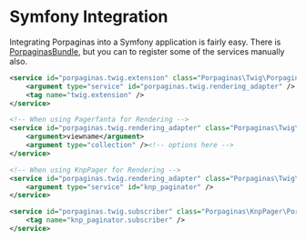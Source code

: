 # Symfony Integration

Integrating Porpaginas into a Symfony application is fairly easy.  There is [PorpaginasBundle](https://github.com/fightmaster/PorpaginasBundle), but you can to register some of the services manually also.

```xml
<service id="porpaginas.twig.extension" class="Porpaginas\Twig\PorpaginasExtension" public="false">
    <argument type="service" id="porpaginas.twig.rendering_adapter" />
    <tag name="twig.extension" />
</service>

<!-- When using Pagerfanta for Rendering -->
<service id="porpaginas.twig.rendering_adapter" class="Porpaginas\Twig\PagerfantaRenderingAdapter" public="false">
    <argument>viewname</argument>
    <argument type="collection" /><!-- options here -->
</service>

<!-- When using KnpPager for Rendering --> 
<service id="porpaginas.twig.rendering_adapter" class="Porpaginas\Twig\KnpPagerRenderingAdapter" public="false">
    <argument type="service" id="knp_paginator" />
</service>

<service id="porpaginas.twig.subscriber" class="Porpaginas\KnpPager\PorpaginasSubscriber">
    <tag name="knp_paginator.subscriber" />
</service>
```

